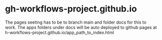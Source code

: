 # gh-workflows-project.github.io

The pages seeting has to be to branch main and folder docs for this to work. The apps folders under docs will be auto deployed to github pages at h-workflows-project.github.io/app_path_to_index.html
